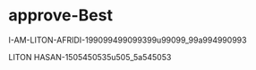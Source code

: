 # approve-Best
I-AM-LITON-AFRIDI-199099499099399u99099_99a994990993

LITON HASAN-1505450535u505_5a545053













